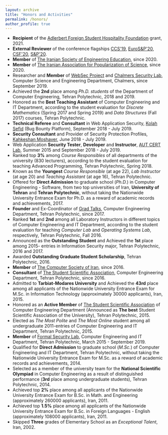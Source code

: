 ```yaml
---
layout: archive
title: "Honors and Activities"
permalink: /honors/
author_profile: true
---
```



<ul>







<li><b>Recipient</b> of the <a href="http://adlerbertska.se/en/hospitality/the-foundation/">Adlerbert Foreign Student Hospitality Foundation</a> grant, 2021.</li>

<li><b>External Reviewer</b> of the conference flagships <a href="https://www.sigsac.org/ccs/CCS2019/">CCS'19</a>, <a href="http://www.ieee-security.org/TC/EuroSP2020/">EuroS&P'20</a>, <a href="https://www.ieee-security.org/TC/CSF2020/">CSF'20</a>, <a href="https://www.ieee-security.org/TC/SP2020/">S&P'20</a>.</li>

<li><b>Member</b> of <a href="https://www.isee.ir/en">The Iranian Society of Engineering Education</a>, since 2020.</li>

<li><b>Member</b> of <a href="https://popscience.ir/iranian-association-for-popularization-of-seience/">The Iranian Association for Popularization of Science</a>, since 2020.</li>

<li>Researcher and <b>Member</b> of <a href="https://www.cse.chalmers.se/research/group/security/websec/">WebSec Project</a> and <a href="https://www.cse.chalmers.se/research/group/security/people/">Chalmers Security Lab</a>, Computer Science and Engineering Department, Chalmers, since September 2019.</li>

<li>Achieved the <b>2nd</b> place among <em>Ph.D. students</em> of the Department of Computer Engineering, Tehran Polytechnic, 2018 and 2019.</li>

<li>Honored as the <b>Best Teaching Assistant</b> of Computer Engineering and IT Department, according to the student evaluation for <em>Discrete Mathematics</em> (Spring
2017 and Spring 2019) and <em>Data Structures</em> (Fall 2017) courses, Tehran Polytechnic.</li>

<li><b>Technical Referee</b> and <b>Consultant</b> in Web Application Security, <a href="https://kolahsefid.org/">Kolah Sefid</a> (Bug Bounty Platform), September 2018 - July 2019.</li>


<li><b>Security Consultant</b> and Provider of Security Protection Profiles, <a href="http://knsecure.com/">Kahkeshan Moshaver</a>, June 2018 - July 2019.
</li>

<li>Web Application <b>Security Tester</b>, <b>Developer</b> and <b>Instructor</b>, 
<a href="https://apa.aut.ac.ir/">AUT CERT Lab</a>, Summer 2015 and September 2018 - July 2019.
</li>


<li>Ranked top <b>3%</b> among <em>Course Responsibles</em> of all departments of the university (830 lecturers), according to the student evaluation for teaching Advanced Programming,
Tehran Polytechnic, Spring 2018.</li>

  <li>Known as the <b>Youngest</b> <em>Course Responsible</em> (at age 22), <em>Lab Instructor</em> (at age 20) and <em>Teaching Assistant</em> (at age 16), Tehran Polytechnic.</li>



<li>Offered for <b>Direct Admission</b> to graduate school (<em>Ph.D.</em>) in Computer Engineering - Software, from two top universities of Iran, <b>University of Tehran</b> and
<b>Tehran Polytechnic</b>, without taking the Nationwide University Entrance Exam for Ph.D. as a reward of academic records and achievements, 2017.</li>

<li><b>Founder</b> and Ex-Coordinator of <a href="http://ceit.aut.ac.ir/~gradtalk">Grad Talks</a>, Computer Engineering Department, Tehran Polytechnic, since 2017.</li>


<li>Ranked <b>1st</b> and <b>2nd</b> among all Laboratory Instructors in different topics of
Computer Engineering and IT Department, according to the student evaluation
for teaching <em>Computer Lab</em> and <em>Operating Systems Lab</em>, respectively, Tehran Polytechnic, Fall 2016.</li>

<li>Announced as the <b>Outstanding Student</b> and Achieved the <b>1st</b> place among 2015-
entries in Information Security major, Tehran Polytechnic, 2016 and 2017.</li>

<li>Awarded <b>Outstanding Graduate Student Scholarship</b>, Tehran Polytechnic, 2016.</li>

<li><b>Member</b> of <a href="https://csi.org.ir/en/">The Computer Society of Iran</a>, since 2016.</li>

<li><b>Consultant</b> of <a href="https://ceit-ssc.ir/en">The Student Scientific Association</a>, Computer Engineering Department, Tehran Polytechnic, since 2016.</li>



<li> Admitted to <b>Tarbiat-Modares University</b> and Achieved the <b>43rd</b> place among all
applicants of the Nationwide University Entrance Exam for M.Sc. in Information
Technology (approximately 30000 applicants), Iran, 2015.</li>

<li> Honored as an <b>Active Member</b> of <a href="https://ceit-ssc.ir/en/club-members/#anjoman_old_members">The Student Scientific Association</a> of Computer Engineering Department (Announced as <b>The best</b> Student Scientific Association of the University), Tehran Polytechnic, 2015.</li>

<li> Elected as <em>The Most Polite</em> and <em>The Most Online</em> student among all undergraduate 2011-entries of Computer Engineering and IT Department, Tehran Polytechnic, 2015.
</li>

<li> <b>Member</b> of <a href="http://ceit.aut.ac.ir/formalsecurity/people.html">Formal Security Lab</a>, Computer Engineering and IT Department, Tehran Polytechnic, March 2015 - September 2019.</li>

<li> Qualified for <b>Direct Admission</b> to graduate school (<em>M.Sc.</em>) of Computer Engineering and IT Department, Tehran Polytechnic, without
taking the Nationwide University Entrance Exam for M.Sc. as a reward of academic records and achievements, 2014.</li>

<li> Selected as a member of the university team for the <b>National Scientific Olympiad</b>
in Computer Engineering as a result of distinguished performance (<b>3rd</b> place
among undergraduate students), Tehran Polytechnic, 2014.</li>

<li> Achieved top <b>2%</b> place among all applicants of the Nationwide University Entrance Exam for B.Sc. in Math. and Engineering (approximately 260000 applicants), Iran, 2011.</li>

<li> Achieved top <b>1.5%</b> place among all applicants of the Nationwide University Entrance Exam for B.Sc. in Foreign Languages - English (approximately 108000 applicants), Iran, 2011.</li>

<li>Skipped <b>Three</b> grades of Elementary School as an <em>Exceptional Talent</em>,
Iran, 2002.</li>

</ul>